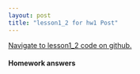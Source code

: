 ```yaml
---
layout: post
title: "lesson1_2 for hw1 Post"
---
```


<a href="https://github.ccs.neu.edu/senyan/lesson1_2">Navigate to lesson1_2 code on github.</a>
<p>
  
</p>

<h4>Homework answers</h4>


